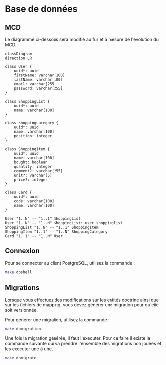 # Base de données

## MCD


Le diagramme ci-dessous sera modifié au fur et à mesure de l'évolution du MCD.

```mermaid
classDiagram
direction LR

class User {
    uuid*: uuid
    firstName: varchar[100]
    lastName: varchar[100]
    email: varchar[255]
    password: varchar[255]
}

class ShoppingList {
    uuid*: uuid
    name: varchar[100]
}

class ShoppingCategory {
    uuid*: uuid
    name: varchar[100]
    position: integer
}

class ShoppingItem {
    uuid*: uuid
    name: varchar[100]
    bought: boolean
    quantity: integer
    comment?: varchar[255]
    unit?: varchar[5]
    price?: integer
}

class Card {
    uuid*: uuid
    code: varchar[100]
    name: varchar[100]
}

User "1..N" -- "1..1" ShoppingList
User "1..N" -- "1..N" ShoppingList: user_shoppinglist
ShoppingList "1..N" -- "1..1" ShoppingItem
ShoppingItem "1..1" -- "1..N" ShoppingCategory
Card "1..1" -- "1..N" User
```

## Connexion

Pour se connecter au client PostgreSQL, utilisez la commande :

```bash
make dbshell
```

## Migrations

Lorsque vous effectuez des modifications sur les entités doctrine ainsi que sur les fichiers de mapping, vous devez générer une migration pour qu'elle soit versionnée.

Pour générer une migration, utilisez la commande :

```bash
make dbmigration
```

Une fois la migration générée, il faut l'executer. Pour ce faire il existe la commande suivante qui va prendre l'ensemble des migrations non jouées et les executer une à une.

```bash
make dbmigrate
```
